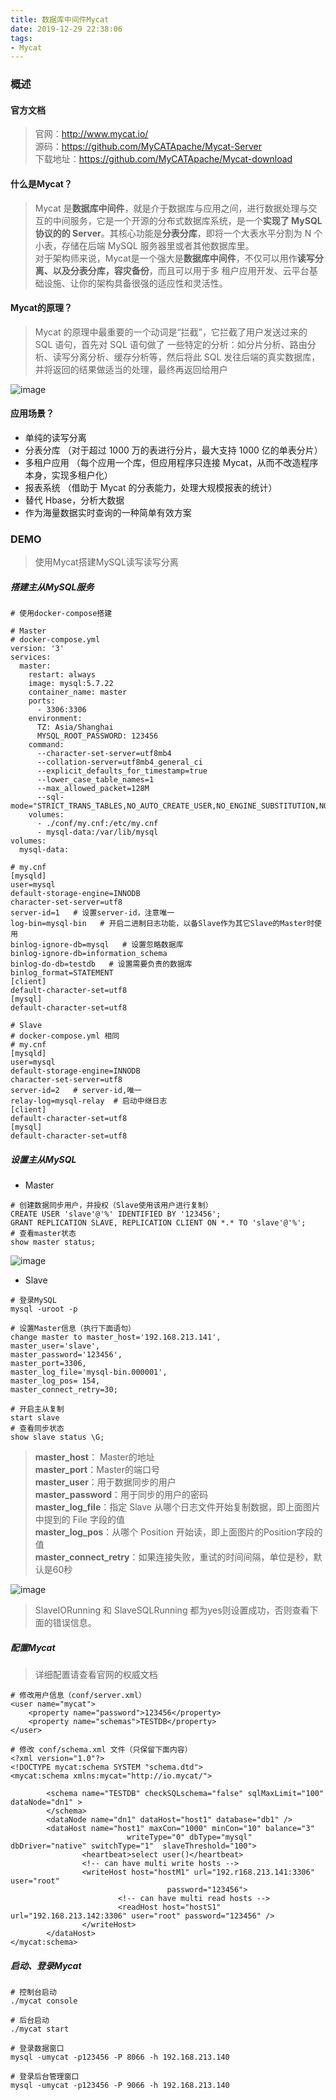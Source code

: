 ```yaml
---
title: 数据库中间件Mycat  
date: 2019-12-29 22:38:06  
tags:  
- Mycat  
---
```

### 概述  

#### 官方文档
> 官网：http://www.mycat.io/   
源码：https://github.com/MyCATApache/Mycat-Server   
下载地址：https://github.com/MyCATApache/Mycat-download 

#### 什么是Mycat？
> Mycat 是**数据库中间件**，就是介于数据库与应用之间，进行数据处理与交互的中间服务，它是一个开源的分布式数据库系统，是一个**实现了 MySQL 协议的的 
Server**。其核心功能是**分表分库**，即将一个大表水平分割为 N 个小表，存储在后端 MySQL 服务器里或者其他数据库里。  
对于架构师来说，Mycat是一个强大是**数据库中间件**，不仅可以用作**读写分离、以及分表分库，容灾备份**，而且可以用于多 
租户应用开发、云平台基础设施、让你的架构具备很强的适应性和灵活性。  

#### Mycat的原理？  
> Mycat 的原理中最重要的一个动词是“拦截”，它拦截了用户发送过来的 SQL 语句，首先对 SQL 语句做了 
一些特定的分析：如分片分析、路由分析、读写分离分析、缓存分析等，然后将此 SQL 发往后端的真实数据库， 
并将返回的结果做适当的处理，最终再返回给用户  

![image](https://note.youdao.com/yws/api/personal/file/BA66B38BF33E4D469E104F1C10BE7267?method=download&shareKey=7286c2faad2fb1d577aaa5729b342afd)  

#### 应用场景？  
- 单纯的读写分离
- 分表分库 （对于超过 1000 万的表进行分片，最大支持 1000 亿的单表分片）  
- 多租户应用 （每个应用一个库，但应用程序只连接 Mycat，从而不改造程序本身，实现多租户化）  
- 报表系统 （借助于 Mycat 的分表能力，处理大规模报表的统计）  
- 替代 Hbase，分析大数据
- 作为海量数据实时查询的一种简单有效方案  

### DEMO
> 使用Mycat搭建MySQL读写读写分离

##### **搭建主从MySQL服务**

```
# 使用docker-compose搭建

# Master
# docker-compose.yml
version: '3'
services:
  master:
    restart: always
    image: mysql:5.7.22
    container_name: master
    ports:
      - 3306:3306
    environment:
      TZ: Asia/Shanghai
      MYSQL_ROOT_PASSWORD: 123456
    command:
      --character-set-server=utf8mb4
      --collation-server=utf8mb4_general_ci
      --explicit_defaults_for_timestamp=true
      --lower_case_table_names=1
      --max_allowed_packet=128M
      --sql-mode="STRICT_TRANS_TABLES,NO_AUTO_CREATE_USER,NO_ENGINE_SUBSTITUTION,NO_ZERO_DATE,NO_ZERO_IN_DATE,ERROR_FOR_DIVISION_BY_ZERO"
    volumes:
      - ./conf/my.cnf:/etc/my.cnf
      - mysql-data:/var/lib/mysql
volumes:
  mysql-data:

# my.cnf
[mysqld]
user=mysql
default-storage-engine=INNODB
character-set-server=utf8
server-id=1   # 设置server-id，注意唯一
log-bin=mysql-bin   # 开启二进制日志功能，以备Slave作为其它Slave的Master时使用
binlog-ignore-db=mysql   # 设置忽略数据库
binlog-ignore-db=information_schema    
binlog-do-db=testdb   # 设置需要负责的数据库
binlog_format=STATEMENT
[client]
default-character-set=utf8
[mysql]
default-character-set=utf8

# Slave 
# docker-compose.yml 相同
# my.cnf
[mysqld]
user=mysql
default-storage-engine=INNODB
character-set-server=utf8
server-id=2   # server-id,唯一
relay-log=mysql-relay  # 启动中继日志  
[client]
default-character-set=utf8
[mysql]
default-character-set=utf8
```

##### **设置主从MySQL** 
- Master

```
# 创建数据同步用户，并授权（Slave使用该用户进行复制）  
CREATE USER 'slave'@'%' IDENTIFIED BY '123456';
GRANT REPLICATION SLAVE, REPLICATION CLIENT ON *.* TO 'slave'@'%';  
# 查看master状态
show master status;
```
![image](https://note.youdao.com/yws/api/personal/file/C61B852927594DC0865B54B05BFBAA45?method=download&shareKey=d968103cbc05bff70d6c862a1916c8a8)  

- Slave

```
# 登录MySQL
mysql -uroot -p  

# 设置Master信息（执行下面语句）
change master to master_host='192.168.213.141', 
master_user='slave', 
master_password='123456', 
master_port=3306, 
master_log_file='mysql-bin.000001', 
master_log_pos= 154, 
master_connect_retry=30;

# 开启主从复制
start slave
# 查看同步状态
show slave status \G;
```
> **master_host**： Master的地址  
**master_port**：Master的端口号  
**master_user**：用于数据同步的用户  
**master_password**：用于同步的用户的密码  
**master_log_file**：指定 Slave 从哪个日志文件开始复制数据，即上面图片中提到的 File 字段的值  
**master_log_pos**：从哪个 Position 开始读，即上面图片的Position字段的值  
**master_connect_retry**：如果连接失败，重试的时间间隔，单位是秒，默认是60秒  

![image](https://note.youdao.com/yws/api/personal/file/E4B1471721084C63824C193ABD2EB493?method=download&shareKey=bc0785d65224ecef9fee445411cd404f)  

> SlaveIORunning 和 SlaveSQLRunning 都为yes则设置成功，否则查看下面的错误信息。  


##### 配置Mycat
> 详细配置请查看官网的权威文档

```
# 修改用户信息（conf/server.xml）
<user name="mycat">
    <property name="password">123456</property>
    <property name="schemas">TESTDB</property>
</user>

# 修改 conf/schema.xml 文件（只保留下面内容）
<?xml version="1.0"?>
<!DOCTYPE mycat:schema SYSTEM "schema.dtd">
<mycat:schema xmlns:mycat="http://io.mycat/">

        <schema name="TESTDB" checkSQLschema="false" sqlMaxLimit="100" dataNode="dn1" >
        </schema>
        <dataNode name="dn1" dataHost="host1" database="db1" />
        <dataHost name="host1" maxCon="1000" minCon="10" balance="3"
                          writeType="0" dbType="mysql" dbDriver="native" switchType="1"  slaveThreshold="100">
                <heartbeat>select user()</heartbeat>
                <!-- can have multi write hosts -->
                <writeHost host="hostM1" url="192.r168.213.141:3306" user="root"
                                   password="123456">
                        <!-- can have multi read hosts -->
                        <readHost host="hostS1" url="192.168.213.142:3306" user="root" password="123456" />
                </writeHost>
        </dataHost>
</mycat:schema>
```

##### 启动、登录Mycat

```
# 控制台启动
./mycat console

# 后台启动
./mycat start

# 登录数据窗口  
mysql -umycat -p123456 -P 8066 -h 192.168.213.140

# 登录后台管理窗口 
mysql -umycat -p123456 -P 9066 -h 192.168.213.140
```




